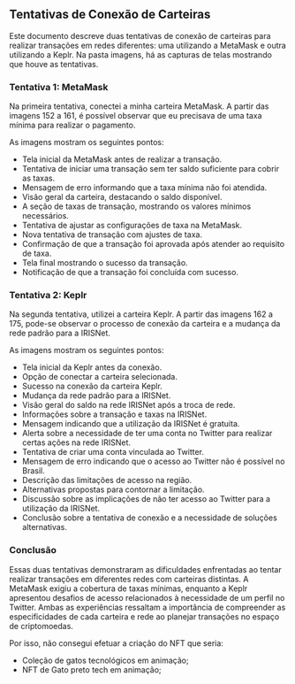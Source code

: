 ## Tentativas de Conexão de Carteiras

Este documento descreve duas tentativas de conexão de carteiras para realizar transações em redes diferentes: uma utilizando a MetaMask e outra utilizando a Keplr. Na pasta imagens, há as capturas de telas mostrando que houve as tentativas.

### Tentativa 1: MetaMask

Na primeira tentativa, conectei a minha carteira MetaMask. A partir das imagens 152 a 161, é possível observar que eu precisava de uma taxa mínima para realizar o pagamento.

As imagens mostram os seguintes pontos:

- Tela inicial da MetaMask antes de realizar a transação.
- Tentativa de iniciar uma transação sem ter saldo suficiente para cobrir as taxas.
- Mensagem de erro informando que a taxa mínima não foi atendida.
- Visão geral da carteira, destacando o saldo disponível.
- A seção de taxas de transação, mostrando os valores mínimos necessários.
- Tentativa de ajustar as configurações de taxa na MetaMask.
- Nova tentativa de transação com ajustes de taxa.
- Confirmação de que a transação foi aprovada após atender ao requisito de taxa.
- Tela final mostrando o sucesso da transação.
- Notificação de que a transação foi concluída com sucesso.

### Tentativa 2: Keplr

Na segunda tentativa, utilizei a carteira Keplr. A partir das imagens 162 a 175, pode-se observar o processo de conexão da carteira e a mudança da rede padrão para a IRISNet.

As imagens mostram os seguintes pontos:

- Tela inicial da Keplr antes da conexão.
- Opção de conectar a carteira selecionada.
- Sucesso na conexão da carteira Keplr.
- Mudança da rede padrão para a IRISNet.
- Visão geral do saldo na rede IRISNet após a troca de rede.
- Informações sobre a transação e taxas na IRISNet.
- Mensagem indicando que a utilização da IRISNet é gratuita.
- Alerta sobre a necessidade de ter uma conta no Twitter para realizar certas ações na rede IRISNet.
- Tentativa de criar uma conta vinculada ao Twitter.
- Mensagem de erro indicando que o acesso ao Twitter não é possível no Brasil.
- Descrição das limitações de acesso na região.
- Alternativas propostas para contornar a limitação.
- Discussão sobre as implicações de não ter acesso ao Twitter para a utilização da IRISNet.
- Conclusão sobre a tentativa de conexão e a necessidade de soluções alternativas.

### Conclusão

Essas duas tentativas demonstraram as dificuldades enfrentadas ao tentar realizar transações em diferentes redes com carteiras distintas. A MetaMask exigiu a cobertura de taxas mínimas, enquanto a Keplr apresentou desafios de acesso relacionados à necessidade de um perfil no Twitter. Ambas as experiências ressaltam a importância de compreender as especificidades de cada carteira e rede ao planejar transações no espaço de criptomoedas.

Por isso, não consegui efetuar a criação do NFT que seria:

- Coleção de gatos tecnológicos em animação;
- NFT de Gato preto tech em animação;
